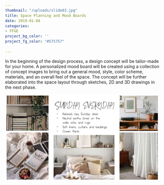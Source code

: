 ```yaml
---
thumbnail: "/uploads/slide03.jpg"
title: Space Planning and Mood Boards
date: 2019-01-04
categories:
- FF&E
project_bg_color: ''
project_fg_color: "#575757"

---
```

In the beginning of the design process, a design concept will be tailor-made for your home. A personalized mood board will be created using a collection of concept images to bring out a general mood, style, color scheme, materials, and an overall feel of the space. The concept will be further elaborated into the space layout through sketches, 2D and 3D drawings in the next phase.

![](/uploads/slide04.jpg)